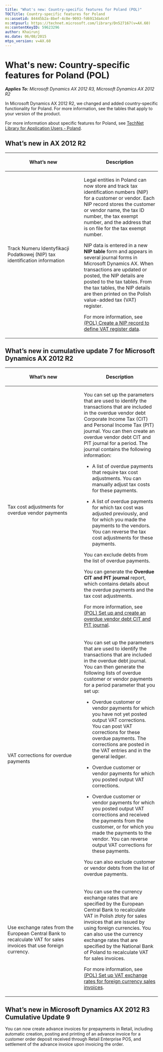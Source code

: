 ```yaml
---
title: "What's new: Country-specific features for Poland (POL)"
TOCTitle: Country-specific features for Poland
ms:assetid: 84445b2a-8bef-4c0e-9093-fd6913da4c4f
ms:mtpsurl: https://technet.microsoft.com/library/Dn527167(v=AX.60)
ms:contentKeyID: 59623296
author: Khairunj
ms.date: 06/08/2015
mtps_version: v=AX.60
---
```


# What's new: Country-specific features for Poland (POL) 


_**Applies To:** Microsoft Dynamics AX 2012 R3, Microsoft Dynamics AX 2012 R2_

In Microsoft Dynamics AX 2012 R2, we changed and added country-specific functionality for Poland. For more information, see the tables that apply to your version of the product.

For more information about specific features for Poland, see [TechNet Library for Application Users - Poland](http://go.microsoft.com/fwlink/?linkid=299917).

## What’s new in AX 2012 R2

<table>
<colgroup>
<col style="width: 50%" />
<col style="width: 50%" />
</colgroup>
<thead>
<tr class="header">
<th><p>What’s new</p></th>
<th><p>Description</p></th>
</tr>
</thead>
<tbody>
<tr class="odd">
<td><p>Track Numeru Identyfikacji Podatkowej (NIP) tax identification information</p></td>
<td><p>Legal entities in Poland can now store and track tax identification numbers (NIP) for a customer or vendor. Each NIP record stores the customer or vendor name, the tax ID number, the tax exempt number, and the address that is on file for the tax exempt number.</p>
<p>NIP data is entered in a new <strong>NIP table</strong> form and appears in several journal forms in Microsoft Dynamics AX. When transactions are updated or posted, the NIP details are posted to the tax tables. From the tax tables, the NIP details are then printed on the Polish value-added tax (VAT) register.</p>
<p>For more information, see <a href="http://go.microsoft.com/fwlink/?linkid=301254">(POL) Create a NIP record to define VAT register data</a>.</p></td>
</tr>
</tbody>
</table>


## What’s new in cumulative update 7 for Microsoft Dynamics AX 2012 R2

<table>
<colgroup>
<col style="width: 50%" />
<col style="width: 50%" />
</colgroup>
<thead>
<tr class="header">
<th><p>What’s new</p></th>
<th><p>Description</p></th>
</tr>
</thead>
<tbody>
<tr class="odd">
<td><p>Tax cost adjustments for overdue vendor payments</p></td>
<td><p>You can set up the parameters that are used to identify the transactions that are included in the overdue vendor debt Corporate Income Tax (CIT) and Personal Income Tax (PIT) journal. You can then create an overdue vendor debt CIT and PIT journal for a period. The journal contains the following information:</p>
<ul>
<li><p>A list of overdue payments that require tax cost adjustments. You can manually adjust tax costs for these payments.</p></li>
<li><p>A list of overdue payments for which tax cost was adjusted previously, and for which you made the payments to the vendors. You can reverse the tax cost adjustments for these payments.</p></li>
</ul>
<p>You can exclude debts from the list of overdue payments.</p>
<p>You can generate the <strong>Overdue CIT and PIT journal</strong> report, which contains details about the overdue payments and the tax cost adjustments.</p>
<p>For more information, see <a href="pol-set-up-and-create-an-overdue-vendor-debt-cit-and-pit-journal.md">(POL) Set up and create an overdue vendor debt CIT and PIT journal</a>.</p></td>
</tr>
<tr class="even">
<td><p>VAT corrections for overdue payments</p></td>
<td><p>You can set up the parameters that are used to identify the transactions that are included in the overdue debt journal. You can then generate the following lists of overdue customer or vendor payments for a period parameter that you set up:</p>
<ul>
<li><p>Overdue customer or vendor payments for which you have not yet posted output VAT corrections. You can post VAT corrections for these overdue payments. The corrections are posted in the VAT entries and in the general ledger.</p></li>
<li><p>Overdue customer or vendor payments for which you posted output VAT corrections.</p></li>
<li><p>Overdue customer or vendor payments for which you posted output VAT corrections and received the payments from the customer, or for which you made the payments to the vendor. You can reverse output VAT corrections for these payments.</p></li>
</ul>
<p>You can also exclude customer or vendor debts from the list of overdue payments.</p></td>
</tr>
<tr class="odd">
<td><p>Use exchange rates from the European Central Bank to recalculate VAT for sales invoices that use foreign currency.</p></td>
<td><p>You can use the currency exchange rates that are specified by the European Central Bank to recalculate VAT in Polish złoty for sales invoices that are issued by using foreign currencies. You can also use the currency exchange rates that are specified by the National Bank of Poland to recalculate VAT for sales invoices.</p>
<p>For more information, see <a href="pol-set-up-vat-exchange-rates-for-foreign-currency-sales-invoices.md">(POL) Set up VAT exchange rates for foreign currency sales invoices</a>.</p></td>
</tr>
</tbody>
</table>


## What’s new in Microsoft Dynamics AX 2012 R3 Cumulative Update 9

You can now create advance invoices for prepayments in Retail, including automatic creation, posting and printing of an advance invoice for a customer order deposit received through Retail Enterprise POS, and settlement of the advance invoice upon invoicing the order.

  


